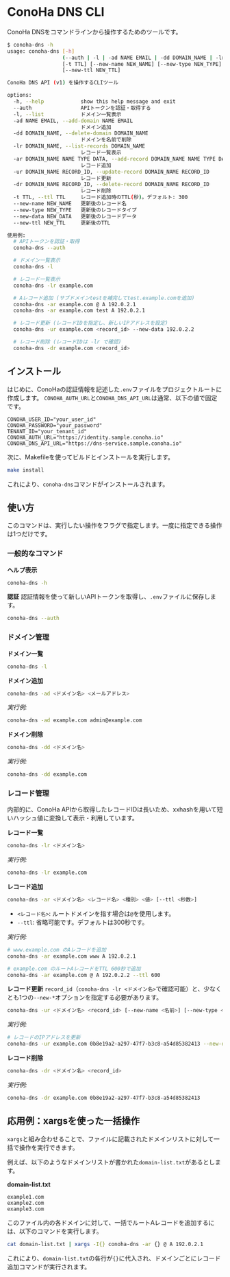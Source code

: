# ConoHa DNS CLI

ConoHa DNSをコマンドラインから操作するためのツールです。

```bash
$ conoha-dns -h
usage: conoha-dns [-h]
                  (--auth | -l | -ad NAME EMAIL | -dd DOMAIN_NAME | -lr DOMAIN_NAME | -ar DOMAIN_NAME NAME TYPE DATA | -ur DOMAIN_NAME RECORD_ID | -dr DOMAIN_NAME RECORD_ID)
                  [-t TTL] [--new-name NEW_NAME] [--new-type NEW_TYPE] [--new-data NEW_DATA]
                  [--new-ttl NEW_TTL]

ConoHa DNS API (v1) を操作するCLIツール

options:
  -h, --help            show this help message and exit
  --auth                APIトークンを認証・取得する
  -l, --list            ドメイン一覧表示
  -ad NAME EMAIL, --add-domain NAME EMAIL
                        ドメイン追加
  -dd DOMAIN_NAME, --delete-domain DOMAIN_NAME
                        ドメインを名前で削除
  -lr DOMAIN_NAME, --list-records DOMAIN_NAME
                        レコード一覧表示
  -ar DOMAIN_NAME NAME TYPE DATA, --add-record DOMAIN_NAME NAME TYPE DATA
                        レコード追加
  -ur DOMAIN_NAME RECORD_ID, --update-record DOMAIN_NAME RECORD_ID
                        レコード更新
  -dr DOMAIN_NAME RECORD_ID, --delete-record DOMAIN_NAME RECORD_ID
                        レコード削除
  -t TTL, --ttl TTL     レコード追加時のTTL(秒)。デフォルト: 300
  --new-name NEW_NAME   更新後のレコード名
  --new-type NEW_TYPE   更新後のレコードタイプ
  --new-data NEW_DATA   更新後のレコードデータ
  --new-ttl NEW_TTL     更新後のTTL

使用例:
  # APIトークンを認証・取得
  conoha-dns --auth

  # ドメイン一覧表示
  conoha-dns -l

  # レコード一覧表示
  conoha-dns -lr example.com

  # Aレコード追加 (サブドメインtestを補完してtest.example.comを追加)
  conoha-dns -ar example.com @ A 192.0.2.1
  conoha-dns -ar example.com test A 192.0.2.1

  # レコード更新 (レコードIDを指定し、新しいIPアドレスを設定)
  conoha-dns -ur example.com <record_id> --new-data 192.0.2.2

  # レコード削除 (レコードIDは -lr で確認)
  conoha-dns -dr example.com <record_id>
```

## インストール

はじめに、ConoHaの認証情報を記述した`.env`ファイルをプロジェクトルートに作成します。
`CONOHA_AUTH_URL`と`CONOHA_DNS_API_URL`は通常、以下の値で固定です。

```
CONOHA_USER_ID="your_user_id"
CONOHA_PASSWORD="your_password"
TENANT_ID="your_tenant_id"
CONOHA_AUTH_URL="https://identity.sample.conoha.io"
CONOHA_DNS_API_URL="https://dns-service.sample.conoha.io"
```

次に、Makefileを使ってビルドとインストールを実行します。

```bash
make install
```

これにより、`conoha-dns`コマンドがインストールされます。

## 使い方

このコマンドは、実行したい操作をフラグで指定します。一度に指定できる操作は1つだけです。

### 一般的なコマンド

**ヘルプ表示**
```bash
conoha-dns -h
```

**認証**
認証情報を使って新しいAPIトークンを取得し、`.env`ファイルに保存します。
```bash
conoha-dns --auth
```

### ドメイン管理

**ドメイン一覧**
```bash
conoha-dns -l
```

**ドメイン追加**
```bash
conoha-dns -ad <ドメイン名> <メールアドレス>
```
*実行例:*
```bash
conoha-dns -ad example.com admin@example.com
```

**ドメイン削除**
```bash
conoha-dns -dd <ドメイン名>
```
*実行例:*
```bash
conoha-dns -dd example.com
```

### レコード管理

内部的に、ConoHa APIから取得したレコードIDは長いため、xxhashを用いて短いハッシュ値に変換して表示・利用しています。

**レコード一覧**
```bash
conoha-dns -lr <ドメイン名>
```
*実行例:*
```bash
conoha-dns -lr example.com
```

**レコード追加**
```bash
conoha-dns -ar <ドメイン名> <レコード名> <種別> <値> [--ttl <秒数>]
```
- `<レコード名>`: ルートドメインを指す場合は`@`を使用します。
- `--ttl`: 省略可能です。デフォルトは300秒です。

*実行例:*
```bash
# www.example.com のAレコードを追加
conoha-dns -ar example.com www A 192.0.2.1

# example.com のルートAレコードをTTL 600秒で追加
conoha-dns -ar example.com @ A 192.0.2.2 --ttl 600
```

**レコード更新**
`record_id`（`conoha-dns -lr <ドメイン名>`で確認可能）と、少なくとも1つの`--new-*`オプションを指定する必要があります。
```bash
conoha-dns -ur <ドメイン名> <record_id> [--new-name <名前>] [--new-type <種別>] [--new-data <値>] [--new-ttl <TTL>]
```
*実行例:*
```bash
# レコードのIPアドレスを更新
conoha-dns -ur example.com 0b8e19a2-a297-47f7-b3c8-a54d85382413 --new-data 198.51.100.5
```

**レコード削除**
```bash
conoha-dns -dr <ドメイン名> <record_id>
```
*実行例:*
```bash
conoha-dns -dr example.com 0b8e19a2-a297-47f7-b3c8-a54d85382413
```

## 応用例：xargsを使った一括操作

`xargs`と組み合わせることで、ファイルに記載されたドメインリストに対して一括で操作を実行できます。

例えば、以下のようなドメインリストが書かれた`domain-list.txt`があるとします。

**domain-list.txt**
```
example1.com
example2.com
example3.com
```

このファイル内の各ドメインに対して、一括でルートAレコードを追加するには、以下のコマンドを実行します。

```bash
cat domain-list.txt | xargs -I{} conoha-dns -ar {} @ A 192.0.2.1
```

これにより、`domain-list.txt`の各行が`{}`に代入され、ドメインごとにレコード追加コマンドが実行されます。
